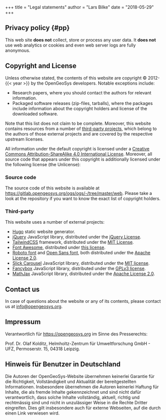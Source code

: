 +++
title = "Legal statements"
author = "Lars Bilke"
date = "2018-05-29"
+++

## Privacy policy {#pp}

This web site **does not** collect, store or process any user data. It **does not** use web analytics or cookies and even web server logs are fully anonymous.

## Copyright and License

Unless otherwise stated, the contents of this website are copyright © 2012-{{< year >}} by the OpenGeoSys developers. Notable exceptions include:

- Research papers, where you should contact the authors for relevant information.
- Packaged software releases (zip-files, tarballs), where the packages include information about the copyright holders and license of the downloaded software.

Note that this list does not claim to be complete. Moreover, this website contains resources from a number of [third-party projects](#third-party), which belong to the authors of those external projects and are covered by the respective upstream licenses.

All information under the default copyright is licensed under a [Creative Commons Attribution-ShareAlike 4.0 International License](https://creativecommons.org/licenses/by-sa/4.0/). Moreover, all source code that appears under this copyright is additionally licensed under the following license (the Unlicense):

### Source code

The source code of this website is available at <https://gitlab.opengeosys.org/ogs/ogs/-/tree/master/web>. Please take a look at the repository if you want to know the exact list of copyright holders.

### Third-party

This website uses a number of external projects:

- [Hugo](https://gohugo.io/) static website generator.
- [jQuery](https://jquery.com/) JavaScript library, distributed under the [jQuery License](https://jquery.com/license/).
- [TailwindCSS](https://tailwindcss.com) framework, distributed under the [MIT License](https://github.com/tailwindcss/tailwindcss/blob/master/LICENSE).
- [Font Awesome](https://fontawesome.com), distributed under [this license](https://github.com/FortAwesome/Font-Awesome/blob/master/LICENSE.txt).
- [Roboto font](https://fonts.google.com/specimen/Roboto) and [Open Sans font](https://fonts.google.com/specimen/Open+Sans), both distributed under the [Apache License 2.0](http://www.apache.org/licenses/LICENSE-2.0).
- [Slick Carousel](http://kenwheeler.github.io/slick) JavaScript library, distributed under the [MIT license](https://github.com/kenwheeler/slick/blob/master/LICENSE).
- [Fancybox](https://fancyapps.com/fancybox/3/) JavaScript library, distributed under the [GPLv3 license](http://choosealicense.com/licenses/gpl-3.0).
- [MathJax](https://www.mathjax.org) JavaScript library, distributed under the [Apache License 2.0](https://github.com/mathjax/MathJax/blob/master/LICENSE).

## Contact us

In case of questions about the website or any of its contents, please contact us at info@opengeosys.org.

<!-- vale off -->

## Impressum

Verantwortlich für <https://opengeosys.org> im Sinne des Presserechts:

Prof. Dr. Olaf Kolditz, Helmholtz-Zentrum für Umweltforschung GmbH - UFZ, Permoserstr. 15, 04318 Leipzig.

## Hinweis für Benutzer in Deutschland

Die Autoren der OpenGeoSys-Website übernehmen keinerlei Garantie für die Richtigkeit, Vollständigkeit und Aktualität der bereitgestellten Informationen. Insbesondere übernehmen die Autoren keinerlei Haftung für Inhalte, die als fremde Inhalte gekennzeichnet und sind nicht dafür verantwortlich, dass solche Inhalte vollständig, aktuell, richtig und rechtmässig sind und nicht in unzulässiger Weise in die Rechte Dritter eingreifen. Dies gilt insbesondere auch für externe Webseiten, auf die durch einen Link verwiesen wird.
